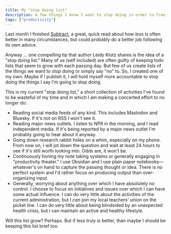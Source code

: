 ```yaml
---
title: My "stop doing list"
description: A few things I know I want to stop doing in order to free up more time for more creative endeavors.
tags: ["productivity"]
---
```


Last month I finished [Subtract](https://bookshop.org/a/106240/9781250249876), a great, quick read about how *less* is often better in many circumstances, but could probably do a better job following its own advice.

Anyway ... one compelling tip that author Leidy Klotz shares is the idea of a "stop doing list." Many of us (self included) are often guilty of keeping todo lists that seem to grow with each passing day. But few of us create lists of the things we want to *stop* doing or simply say "no" to. So, I created one of my own. Maybe if I publish it, I will hold myself more accountable to stop doing the things I say I'm going to stop doing.

This is my current "stop doing list," a short collection of activities I've found to be wasteful of my time and in which I am making a concerted effort to no longer do:

- Reading social media feeds of any kind. This includes Mastodon and Bluesky. If it's not on RSS I won't see it.
- Reading major news outlets. I listen to NPR in the morning, and I read independent media. If it's being reported by a major news outlet I'm probably going to hear about it anyway.
- Going down research rabbit holes on a whim, especially on my phone. From now on, I will jot down the question and wait at least 24 hours to see if it's still worth looking into. Odds are, it won't be.
- Continuously honing my note taking systems or generally engaging in "productivity theater." I use Obsidian and I use plain paper notebooks—whatever's on hand to capture the passing thought or idea. There is no perfect system and I'd rather focus on producing output than over-organizing input.
- Generally, worrying about anything over which I have absolutely no control. I choose to focus on initiatives and issues over which I can have some actual influence. I can do very little about the activities of the current administration, but I *can* join my local teachers' union on the picket line. I can do very little about being blindsided by an unexpected health crisis, but I can maintain an active and healthy lifestyle.

Will this list grow? Perhaps. But if less truly *is* better, than maybe I should be keeping this list brief too.